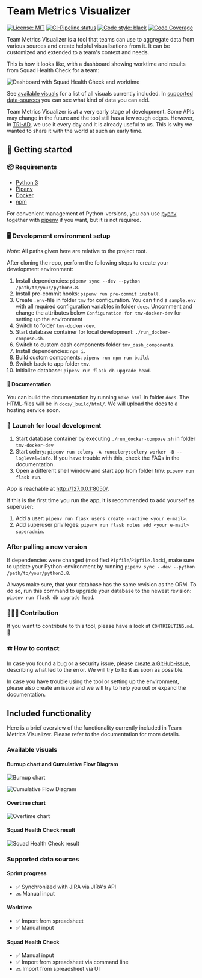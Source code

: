 # Team Metrics Visualizer

[![License: MIT](https://img.shields.io/badge/License-MIT-yellow.svg)](https://opensource.org/licenses/MIT)
[![CI-Pipeline status](https://github.com/tri-ad/team-metrics-visualizer/workflows/Continuous%20Integration/badge.svg?branch=master)](https://github.com/tri-ad/team-metrics-visualizer/actions?query=branch%3Amaster)
[![Code style: black](https://img.shields.io/badge/code%20style-black-000000.svg)](https://github.com/psf/black)
[![Code Coverage](https://codecov.io/gh/tri-ad/team-metrics-visualizer/branch/master/graphs/badge.svg?branch=master)](https://codecov.io/gh/tri-ad/team-metrics-visualizer)

Team Metrics Visualizer is a tool that teams can use to aggregate data from various sources and create helpful visualisations from it. It can be customized and extended to a team's context and needs.

This is how it looks like, with a dashboard showing worktime and results from Squad Health Check for a team:

![Dashboard with Squad Health Check and worktime](docs/_static/dashboard_overtime_shc_with_slicers_with_tabs_cutoff.png "Dashboard with Squad Health Check and worktime")

See [available visuals](#available-visuals) for a list of all visuals currently included. In [supported data-sources](#Supported-data-sources) you can see what kind of data you can add.

Team Metrics Visualizer is at a very early stage of development. Some APIs may change in the future and the tool still has a few rough edges. However, in [TRI-AD](https://www.tri-ad.global/), we use it every day and it is already useful to us. This is why we wanted to share it with the world at such an early time.

## 🔰 Getting started

### 📦 Requirements

* [Python 3](https://www.python.org/)
* [Pipenv](https://pipenv.pypa.io/en/latest/)
* [Docker](https://www.docker.com/)
* [npm](https://www.npmjs.com/)

For convenient management of Python-versions, you can use [pyenv](https://github.com/pyenv/pyenv) together with [pipenv](https://pipenv.pypa.io/en/latest/) if you want, but it is not required.

### 🖥 Development environment setup

_Note_: All paths given here are relative to the project root.

After cloning the repo, perform the following steps to create your development environment:

1. Install dependencies: ``pipenv sync --dev --python /path/to/your/python3.8``.
1. Install pre-commit hooks: ``pipenv run pre-commit install``.
1. Create ``.env``-file in folder ``tmv`` for configuration. You can find a ``sample.env`` with all required configuration variables in folder `docs`. Uncomment and change the attributes below `Configuration for tmv-docker-dev` for setting up the environment
1. Switch to folder ``tmv-docker-dev``.
1. Start database container for local development: ``./run_docker-compose.sh``.
1. Switch to custom dash components folder ``tmv_dash_components``.
1. Install dependencies: ``npm i``.
1. Build custom components: ``pipenv run npm run build``.
1. Switch back to app folder ``tmv``.
1. Initialize database: ``pipenv run flask db upgrade head``.

#### 📖 Documentation

You can build the documentation by running `make html` in folder `docs`. The HTML-files will be in `docs/_build/html/`. We will upload the docs to a hosting service soon.

### 🚀 Launch for local development

1. Start database container by executing ``./run_docker-compose.sh`` in folder ``tmv-docker-dev``
1. Start celery: ``pipenv run celery -A runcelery:celery worker -B --loglevel=info``. If you have trouble with this, check the FAQs in the documentation.
1. Open a different shell window and start app from folder tmv: ``pipenv run flask run``.

App is reachable at <http://127.0.0.1:8050/>.

If this is the first time you run the app, it is recommended to add yourself as superuser:

1. Add a user: ``pipenv run flask users create --active <your e-mail>``.
1. Add superuser privileges: ``pipenv run flask roles add <your e-mail> superadmin``.

### After pulling a new version

If dependencies were changed (modified `Pipfile`/`Pipfile.lock`), make sure to update
your Python-environment by running `pipenv sync --dev --python /path/to/your/python3.8`.

Always make sure, that your database has the same revision as the ORM. To do so, run this command to upgrade your database to the newest revision: `pipenv run flask db upgrade head`.

### 👩🏻‍💻 Contribution

If you want to contribute to this tool, please have a look at `CONTRIBUTING.md`. 🙂

### ☎️ How to contact

In case you found a bug or a security issue, please [create a GitHub-issue](https://github.com/tri-ad/team-metrics-visualizer/issues/new), describing what led to the error. We will try to fix it as soon as possible.

In case you have trouble using the tool or setting up the environment, please also create an issue and we will try to help you out or expand the documentation.

## Included functionality

Here is a brief overview of the functionality currently included in Team Metrics Visualizer. Please refer to the documentation for more details.

### Available visuals

#### Burnup chart and Cumulative Flow Diagram

![Burnup chart](docs/_static/chart_burnup.png "Burnup chart")

![Cumulative Flow Diagram](docs/_static/chart_cfd.png "Cumulative Flow Diagram")

#### Overtime chart

![Overtime chart](docs/_static/chart_overtime_with_slicers.png "Overtime chart")

#### Squad Health Check result

![Squad Health Check result](docs/_static/chart_shc_with_slicers.png "Squad Health Check result")

### Supported data sources

#### Sprint progress

* ✅ Synchronized with JIRA via JIRA's API
* 🔜 Manual input

#### Worktime

* ✅ Import from spreadsheet
* ✅ Manual input

#### Squad Health Check

* ✅ Manual input
* ✅ Import from spreadsheet via command line
* 🔜 Import from spreadsheet via UI
